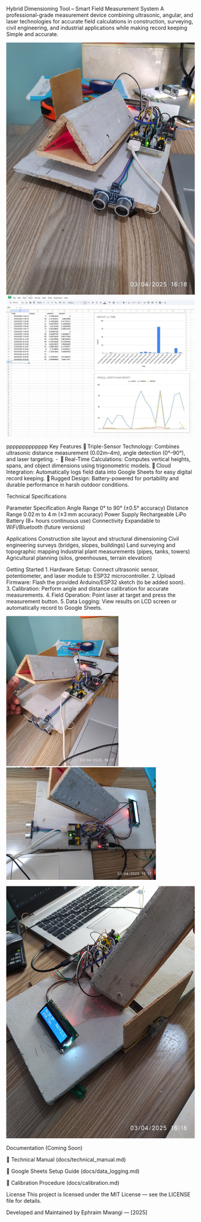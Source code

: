 Hybrid Dimensioning Tool – Smart Field Measurement System
A professional-grade measurement device combining ultrasonic, angular, and laser technologies for accurate field calculations in construction, surveying, civil engineering, and industrial applications while making record keeping Simple and accurate.


<img src="Images/Circuit1.jpg" alt="Circuit View" width="600"/>
<img src="Images/dim.jpg" alt="Circuit View" width="1000"/>

ppppppppppppp
Key Features
🔹 Triple-Sensor Technology: Combines ultrasonic distance measurement (0.02m–4m), angle detection (0°–90°), and laser targeting. - 
🔹 Real-Time Calculations: Computes vertical heights, spans, and object dimensions using trigonometric models. 
🔹 Cloud Integration: Automatically logs field data into Google Sheets for easy digital record keeping. 
🔹 Rugged Design: Battery-powered for portability and durable performance in harsh outdoor conditions.

Technical Specifications

Parameter	Specification
Angle Range	0° to 90° (±0.5° accuracy)
Distance Range	0.02 m to 4 m (±3 mm accuracy)
Power Supply	Rechargeable LiPo Battery (8+ hours continuous use)
Connectivity	Expandable to WiFi/Bluetooth (future versions)

Applications
Construction site layout and structural dimensioning
Civil engineering surveys (bridges, slopes, buildings)
Land surveying and topographic mapping
Industrial plant measurements (pipes, tanks, towers)
Agricultural planning (silos, greenhouses, terrain elevation)

Getting Started
1. Hardware Setup: Connect ultrasonic sensor, potentiometer, and laser module to ESP32 microcontroller.
2. Upload Firmware: Flash the provided Arduino/ESP32 sketch (to be added soon).
3. Calibration: Perform angle and distance calibration for accurate measurements. 
4. Field Operation: Point laser at target and press the measurement button. 
5. Data Logging: View results on LCD screen or automatically record to Google Sheets.


<img src="Images/Circuit2.jpg" alt="Circuit View" width="300"/>   <img src="Images/Circuit4.jpg" alt="Circuit Screen View" width="400"/>

<img src="Images/Operator_Screen_view.jpg" alt="Operator Screen View" width="600"/>


Documentation
(Coming Soon)

📄 Technical Manual (docs/technical_manual.md)

📄 Google Sheets Setup Guide (docs/data_logging.md)

📄 Calibration Procedure (docs/calibration.md)

License
This project is licensed under the MIT License — see the LICENSE file for details.

Developed and Maintained by Ephraim Mwangi — [2025]
